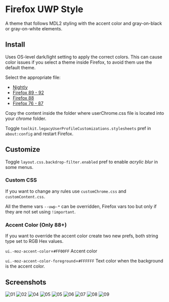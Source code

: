 # Firefox UWP Style

A theme that follows MDL2 styling with the accent color and gray-on-black or gray-on-white elements.

## Install

Uses OS-level dark/light setting to apply the correct colors. This can cause color issues if you select a theme inside Firefox, to avoid them use the default theme.

Select the appropriate file:

- [Nightly](https://github.com/Guerra24/Firefox-UWP-Style/archive/refs/heads/nightly.zip)
- [Firefox 89 - 92](https://github.com/Guerra24/Firefox-UWP-Style/archive/refs/heads/firefox-89.zip)
- [Firefox 88](https://github.com/Guerra24/Firefox-UWP-Style/archive/refs/heads/firefox-88.zip)
- [Firefox 76 - 87](https://github.com/Guerra24/Firefox-UWP-Style/archive/refs/heads/firefox-76.zip)

Copy the content inside the folder where userChrome.css file is located into your *chrome* folder.

Toggle `toolkit.legacyUserProfileCustomizations.stylesheets` pref in `about:config` and restart Firefox.

## Customize

Toggle `layout.css.backdrop-filter.enabled` pref to enable *acrylic blur* in some menus.

### Custom CSS

If you want to change any rules use `customChrome.css` and `customContent.css`.

All the theme vars `--uwp-*` can be overridden, Firefox vars too but only if they are not set using `!important`.

### Accent Color (Only 88+)

If you want to override the accent color create two new prefs, both string type set to RGB Hex values.

`ui.-moz-accent-color`=`#FF00FF` Accent color

`ui.-moz-accent-color-foreground`=`#FFFFFF` Text color when the background is the accent color.

## Screenshots

![01](https://s3.guerra24.net/projects/firefox-uwp/screenshots/01.png)
![02](https://s3.guerra24.net/projects/firefox-uwp/screenshots/02.png)
![04](https://s3.guerra24.net/projects/firefox-uwp/screenshots/03.png)
![05](https://s3.guerra24.net/projects/firefox-uwp/screenshots/04.png)
![05](https://s3.guerra24.net/projects/firefox-uwp/screenshots/05.png)
![06](https://s3.guerra24.net/projects/firefox-uwp/screenshots/06.png)
![07](https://s3.guerra24.net/projects/firefox-uwp/screenshots/07.png)
![08](https://s3.guerra24.net/projects/firefox-uwp/screenshots/08.png)
![09](https://s3.guerra24.net/projects/firefox-uwp/screenshots/09.png)
